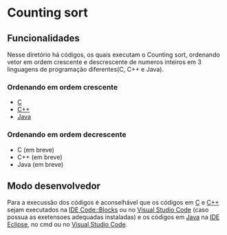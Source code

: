 # Counting sort
<!-- 
## Funcionamento
-->

## Funcionalidades
Nesse diretório há códigos, os quais executam o Counting sort, ordenando vetor em ordem crescente e descrescente de numeros inteiros em 3 linguagens de programação diferentes(C, C++ e Java).

### Ordenando em ordem crescente
- [C](counting.c)
- [C++](counting.cpp)
- [Java](counting.java)

### Ordenando em ordem decrescente
- C (em breve)
- C++ (em breve)
- Java (em breve)

## Modo desenvolvedor
Para a execussão dos códigos é aconselhável que os códigos em [C](counting.c) e [C++](couting.cpp) sejam executados na [IDE Code::Blocks](https://www.codeblocks.org/) ou no [Visual Studio Code](https://code.visualstudio.com/) (caso possua as exetensoes adequadas instaladas) e os códigos em [Java](counting.java) na [IDE Eclipse](https://www.eclipse.org/), no cmd ou no [Visual Studio Code](https://code.visualstudio.com/).
